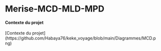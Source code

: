 <h1>Merise-MCD-MLD-MPD</h1>
<h4>Contexte du projet</h4>
[Contexte du projet](https://github.com/Habaya76/keke_voyage/blob/main/Diagrammes/MCD.png)